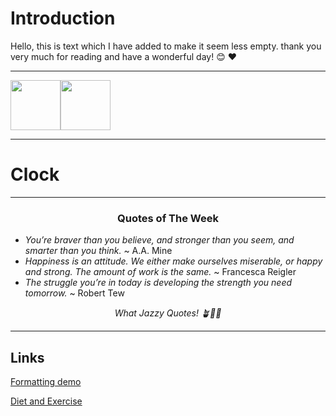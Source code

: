 # Introduction

Hello, this is text which I have added to make it seem less empty. thank you very much for reading and have a wonderful day! 😊 ❤️

---

<img src="https://i.gifer.com/origin/b3/b365dd14fa568d67c2f105c705d221cf_w200.gif" width="80" height="80" /><img src="https://i.pinimg.com/originals/8e/a6/3f/8ea63f6cbe94a78536a20c201c69a9f5.gif" width="80" height="80" />

---

# Clock

<script>
  function updateClock() {
    var now = new Date();
    var hours = now.getHours();
    var minutes = now.getMinutes();
    var seconds = now.getSeconds();

    document.getElementById('clock').innerHTML = `${hours}:${minutes}:${seconds}`;
  }

  setInterval(updateClock, 1000); // Update every second
</script>

<div id="clock"></div>

---

<h3 style="text-align: center;">Quotes of The Week</h3>

- *You’re braver than you believe, and stronger than you seem, and smarter than you think.* ~ A.A. Mine
- *Happiness is an attitude. We either make ourselves miserable, or happy and strong. The amount of work is the same.* ~ Francesca Reigler
- *The struggle you’re in today is developing the strength you need tomorrow.* ~ Robert Tew

<p style="text-align: center; font-style: italic;">What Jazzy Quotes! 🪴🦞🎷</p>


---
## Links
[Formatting demo](/formatting/)

[Diet and Exercise](/dietandexercise/)

